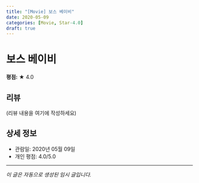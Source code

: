 ```yaml
---
title: "[Movie] 보스 베이비"
date: 2020-05-09
categories: [Movie, Star-4.0]
draft: true
---
```


# 보스 베이비

**평점:** ★ 4.0

## 리뷰

(리뷰 내용을 여기에 작성하세요)

## 상세 정보

- 관람일: 2020년 05월 09일
- 개인 평점: 4.0/5.0

---

*이 글은 자동으로 생성된 임시 글입니다.*
